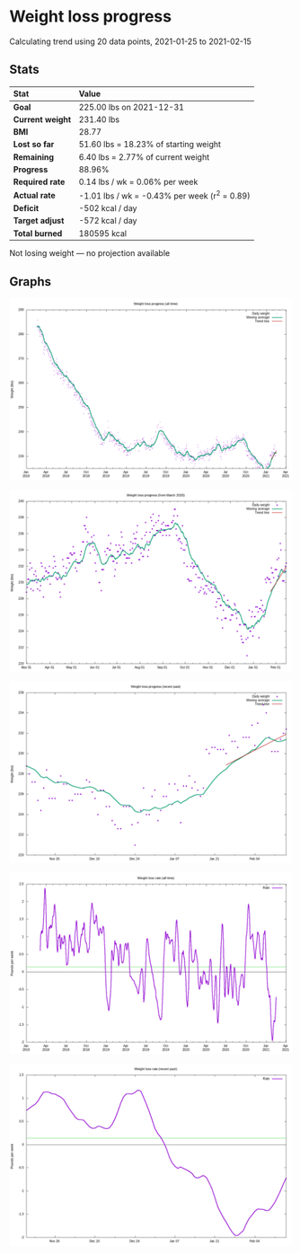 # Weight loss progress

Calculating trend using 20 data points, 2021-01-25 to 2021-02-15

## Stats

Stat|Value
:-|:-
**Goal**|225.00 lbs on 2021-12-31
**Current weight**|231.40 lbs
**BMI**|28.77
**Lost so far**|51.60 lbs = 18.23% of starting weight
**Remaining**|6.40 lbs =  2.77% of current  weight
**Progress**|88.96%
**Required rate**|0.14 lbs / wk = 0.06% per week
**Actual rate**|-1.01 lbs / wk = -0.43% per week  (r<sup>2</sup> = 0.89)
**Deficit**|-502 kcal / day
**Target adjust**|-572 kcal / day
**Total burned**|180595 kcal

Not losing weight &mdash; no projection available

## Graphs

![](weight-graph-alltime.png)

![](weight-graph-covid.png)

![](weight-graph-recent.png)

![](rate-graph-alltime.png)

![](rate-graph-recent.png)
